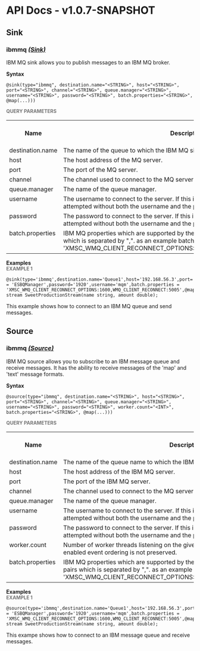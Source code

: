 # API Docs - v1.0.7-SNAPSHOT

## Sink

### ibmmq *<a target="_blank" href="https://wso2.github.io/siddhi/documentation/siddhi-4.0/#sink">(Sink)</a>*

<p style="word-wrap: break-word">IBM MQ sink allows you to publish messages to an IBM MQ broker.</p>

<span id="syntax" class="md-typeset" style="display: block; font-weight: bold;">Syntax</span>
```
@sink(type="ibmmq", destination.name="<STRING>", host="<STRING>", port="<STRING>", channel="<STRING>", queue.manager="<STRING>", username="<STRING>", password="<STRING>", batch.properties="<STRING>", @map(...)))
```

<span id="query-parameters" class="md-typeset" style="display: block; color: rgba(0, 0, 0, 0.54); font-size: 12.8px; font-weight: bold;">QUERY PARAMETERS</span>
<table>
    <tr>
        <th>Name</th>
        <th style="min-width: 20em">Description</th>
        <th>Default Value</th>
        <th>Possible Data Types</th>
        <th>Optional</th>
        <th>Dynamic</th>
    </tr>
    <tr>
        <td style="vertical-align: top">destination.name</td>
        <td style="vertical-align: top; word-wrap: break-word">The name of the queue to which the IBM MQ sink should send events.</td>
        <td style="vertical-align: top"></td>
        <td style="vertical-align: top">STRING</td>
        <td style="vertical-align: top">No</td>
        <td style="vertical-align: top">No</td>
    </tr>
    <tr>
        <td style="vertical-align: top">host</td>
        <td style="vertical-align: top; word-wrap: break-word">The host address of the MQ server.</td>
        <td style="vertical-align: top"></td>
        <td style="vertical-align: top">STRING</td>
        <td style="vertical-align: top">No</td>
        <td style="vertical-align: top">No</td>
    </tr>
    <tr>
        <td style="vertical-align: top">port</td>
        <td style="vertical-align: top; word-wrap: break-word">The port of the MQ server.</td>
        <td style="vertical-align: top"></td>
        <td style="vertical-align: top">STRING</td>
        <td style="vertical-align: top">No</td>
        <td style="vertical-align: top">No</td>
    </tr>
    <tr>
        <td style="vertical-align: top">channel</td>
        <td style="vertical-align: top; word-wrap: break-word">The channel used to connect to the MQ server.</td>
        <td style="vertical-align: top"></td>
        <td style="vertical-align: top">STRING</td>
        <td style="vertical-align: top">No</td>
        <td style="vertical-align: top">No</td>
    </tr>
    <tr>
        <td style="vertical-align: top">queue.manager</td>
        <td style="vertical-align: top; word-wrap: break-word">The name of the queue manager.</td>
        <td style="vertical-align: top"></td>
        <td style="vertical-align: top">STRING</td>
        <td style="vertical-align: top">No</td>
        <td style="vertical-align: top">No</td>
    </tr>
    <tr>
        <td style="vertical-align: top">username</td>
        <td style="vertical-align: top; word-wrap: break-word">The username to connect to the server. If this is not provided, the connection is attempted without both the username and the password.</td>
        <td style="vertical-align: top">null</td>
        <td style="vertical-align: top">STRING</td>
        <td style="vertical-align: top">Yes</td>
        <td style="vertical-align: top">No</td>
    </tr>
    <tr>
        <td style="vertical-align: top">password</td>
        <td style="vertical-align: top; word-wrap: break-word">The password to connect to the server. If this is not provided, the connection is attempted without both the username and the password.</td>
        <td style="vertical-align: top">null</td>
        <td style="vertical-align: top">STRING</td>
        <td style="vertical-align: top">Yes</td>
        <td style="vertical-align: top">No</td>
    </tr>
    <tr>
        <td style="vertical-align: top">batch.properties</td>
        <td style="vertical-align: top; word-wrap: break-word">IBM MQ properties which are supported by the client can be provided as key value pairs which is separated by ",". as an example batch.properties = 'XMSC_WMQ_CLIENT_RECONNECT_OPTIONS:1600,WMQ_CLIENT_RECONNECT:5005'.</td>
        <td style="vertical-align: top">null</td>
        <td style="vertical-align: top">STRING</td>
        <td style="vertical-align: top">Yes</td>
        <td style="vertical-align: top">No</td>
    </tr>
</table>

<span id="examples" class="md-typeset" style="display: block; font-weight: bold;">Examples</span>
<span id="example-1" class="md-typeset" style="display: block; color: rgba(0, 0, 0, 0.54); font-size: 12.8px; font-weight: bold;">EXAMPLE 1</span>
```
@sink(type='ibmmq',destination.name='Queue1',host='192.168.56.3',port='1414',channel='Channel1',queue.manager = 'ESBQManager',password='1920',username='mqm',batch.properties = 'XMSC_WMQ_CLIENT_RECONNECT_OPTIONS:1600,WMQ_CLIENT_RECONNECT:5005',@map(type='text'))define stream SweetProductionStream(name string, amount double);
```
<p style="word-wrap: break-word">This example shows how to connect to an IBM MQ queue and send messages.</p>

## Source

### ibmmq *<a target="_blank" href="https://wso2.github.io/siddhi/documentation/siddhi-4.0/#source">(Source)</a>*

<p style="word-wrap: break-word">IBM MQ source allows you to subscribe to an IBM message queue and receive messages. It has the ability to receive messages of the 'map' and 'text' message formats.</p>

<span id="syntax" class="md-typeset" style="display: block; font-weight: bold;">Syntax</span>
```
@source(type="ibmmq", destination.name="<STRING>", host="<STRING>", port="<STRING>", channel="<STRING>", queue.manager="<STRING>", username="<STRING>", password="<STRING>", worker.count="<INT>", batch.properties="<STRING>", @map(...)))
```

<span id="query-parameters" class="md-typeset" style="display: block; color: rgba(0, 0, 0, 0.54); font-size: 12.8px; font-weight: bold;">QUERY PARAMETERS</span>
<table>
    <tr>
        <th>Name</th>
        <th style="min-width: 20em">Description</th>
        <th>Default Value</th>
        <th>Possible Data Types</th>
        <th>Optional</th>
        <th>Dynamic</th>
    </tr>
    <tr>
        <td style="vertical-align: top">destination.name</td>
        <td style="vertical-align: top; word-wrap: break-word">The name of the queue name to which the IBM MQ source should subscribe.</td>
        <td style="vertical-align: top"></td>
        <td style="vertical-align: top">STRING</td>
        <td style="vertical-align: top">No</td>
        <td style="vertical-align: top">No</td>
    </tr>
    <tr>
        <td style="vertical-align: top">host</td>
        <td style="vertical-align: top; word-wrap: break-word">The host address of the IBM MQ server.</td>
        <td style="vertical-align: top"></td>
        <td style="vertical-align: top">STRING</td>
        <td style="vertical-align: top">No</td>
        <td style="vertical-align: top">No</td>
    </tr>
    <tr>
        <td style="vertical-align: top">port</td>
        <td style="vertical-align: top; word-wrap: break-word">The port of the IBM MQ server.</td>
        <td style="vertical-align: top"></td>
        <td style="vertical-align: top">STRING</td>
        <td style="vertical-align: top">No</td>
        <td style="vertical-align: top">No</td>
    </tr>
    <tr>
        <td style="vertical-align: top">channel</td>
        <td style="vertical-align: top; word-wrap: break-word">The channel used to connect to the MQ server.</td>
        <td style="vertical-align: top"></td>
        <td style="vertical-align: top">STRING</td>
        <td style="vertical-align: top">No</td>
        <td style="vertical-align: top">No</td>
    </tr>
    <tr>
        <td style="vertical-align: top">queue.manager</td>
        <td style="vertical-align: top; word-wrap: break-word">The name of the queue manager.</td>
        <td style="vertical-align: top"></td>
        <td style="vertical-align: top">STRING</td>
        <td style="vertical-align: top">No</td>
        <td style="vertical-align: top">No</td>
    </tr>
    <tr>
        <td style="vertical-align: top">username</td>
        <td style="vertical-align: top; word-wrap: break-word">The username to connect to the server. If this is not provided, the connection is attempted without both the username and the password.</td>
        <td style="vertical-align: top">null</td>
        <td style="vertical-align: top">STRING</td>
        <td style="vertical-align: top">Yes</td>
        <td style="vertical-align: top">No</td>
    </tr>
    <tr>
        <td style="vertical-align: top">password</td>
        <td style="vertical-align: top; word-wrap: break-word">The password to connect to the server. If this is not provided, the connection is attempted without both the username and the password.</td>
        <td style="vertical-align: top">null</td>
        <td style="vertical-align: top">STRING</td>
        <td style="vertical-align: top">Yes</td>
        <td style="vertical-align: top">No</td>
    </tr>
    <tr>
        <td style="vertical-align: top">worker.count</td>
        <td style="vertical-align: top; word-wrap: break-word">Number of worker threads listening on the given queue. When the multiple workers are enabled event ordering is not preserved.</td>
        <td style="vertical-align: top">1</td>
        <td style="vertical-align: top">INT</td>
        <td style="vertical-align: top">Yes</td>
        <td style="vertical-align: top">No</td>
    </tr>
    <tr>
        <td style="vertical-align: top">batch.properties</td>
        <td style="vertical-align: top; word-wrap: break-word">IBM MQ properties which are supported by the client can be provided as key value pairs which is separated by ",". as an example batch.properties = 'XMSC_WMQ_CLIENT_RECONNECT_OPTIONS:1600,WMQ_CLIENT_RECONNECT:5005' </td>
        <td style="vertical-align: top">null</td>
        <td style="vertical-align: top">STRING</td>
        <td style="vertical-align: top">Yes</td>
        <td style="vertical-align: top">No</td>
    </tr>
</table>

<span id="examples" class="md-typeset" style="display: block; font-weight: bold;">Examples</span>
<span id="example-1" class="md-typeset" style="display: block; color: rgba(0, 0, 0, 0.54); font-size: 12.8px; font-weight: bold;">EXAMPLE 1</span>
```
@source(type='ibmmq',destination.name='Queue1',host='192.168.56.3',port='1414',channel='Channel1',queue.manager = 'ESBQManager',password='1920',username='mqm',batch.properties = 'XMSC_WMQ_CLIENT_RECONNECT_OPTIONS:1600,WMQ_CLIENT_RECONNECT:5005',@map(type='text'))define stream SweetProductionStream(name string, amount double);
```
<p style="word-wrap: break-word">This exampe shows how to connect to an IBM message queue and receive messages.</p>

